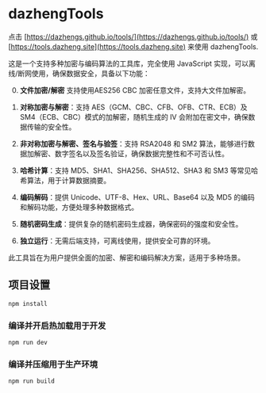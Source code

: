 # dazhengTools

点击 [https://dazhengs.github.io/tools/](https://dazhengs.github.io/tools/) 或  [https://tools.dazheng.site](https://tools.dazheng.site) 来使用 dazhengTools.


这是一个支持多种加密与编码算法的工具库，完全使用 JavaScript 实现，可以离线/断网使用，确保数据安全，具备以下功能：

0. **文件加密/解密** 支持使用AES256 CBC 加密任意文件，支持大文件加解密。

1. **对称加密与解密**：支持 AES（GCM、CBC、CFB、OFB、CTR、ECB）及 SM4（ECB、CBC）模式的加解密，随机生成的 IV 会附加在密文中，确保数据传输的安全性。
2. **非对称加密与解密、签名与验签**：支持 RSA2048 和 SM2 算法，能够进行数据加解密、数字签名以及签名验证，确保数据完整性和不可否认性。
3. **哈希计算**：支持 MD5、SHA1、SHA256、SHA512、SHA3 和 SM3 等常见哈希算法，用于计算数据摘要。
4. **编码解码**：提供 Unicode、UTF-8、Hex、URL、Base64 以及 MD5 的编码和解码功能，方便处理多种数据格式。
5. **随机密码生成**：提供复杂的随机密码生成器，确保密码的强度和安全性。
6. **独立运行**：无需后端支持，可离线使用，提供安全可靠的环境。

此工具旨在为用户提供全面的加密、解密和编码解决方案，适用于多种场景。

## 项目设置

```sh
npm install
```

### 编译并开启热加载用于开发

```sh
npm run dev
```

### 编译并压缩用于生产环境

```sh
npm run build
```